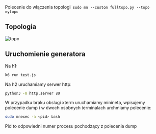 Polecenie do włączenia topologii `sudo mn --custom fulltopo.py --topo mytopo`

## Topologia
![topo](https://github.com/user-attachments/assets/bb9d925d-ab4f-427c-b51a-bdf9278d06e1)

## Uruchomienie generatora
Na h1: 
```bash
k6 run test.js
```

Na h2 uruchamiamy serwer http:
```bash
python3 -m http.server 80
```

W przypadku braku obslugi xterm uruchamiamy minineta, wpisujemy polecenie dump i w dwoch osobnych terminalach urchmiamy polecenie:
```bash
sudo mnexec -a <pid> bash
```
Pid to odpowiedni numer procesu pochodzący z polecenia dump
